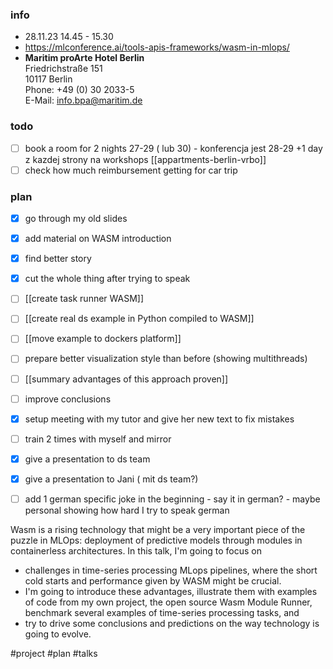 ### info 
- 28.11.23 14.45 - 15.30
- https://mlconference.ai/tools-apis-frameworks/wasm-in-mlops/
- **Maritim proArte Hotel Berlin**  
Friedrichstraße 151  
10117 Berlin  
Phone: +49 (0) 30 2033-5  
E-Mail: [info.bpa@maritim.de](http://info.bpa@maritim.de/)
### todo

- [ ] book a room for 2 nights 27-29 ( lub 30) - konferencja jest 28-29 +1 day z kazdej strony na workshops [[appartments-berlin-vrbo]]
- [ ] check how much reimbursement getting for car trip

### plan

- [x] go through my old slides
- [x] add material on WASM introduction
- [x] find better story 
- [x] cut the whole thing after trying to speak
- [ ] [[create task runner WASM]]
- [ ] [[create real ds example in Python compiled to WASM]]
- [ ] [[move example to dockers platform]]
- [ ] prepare better visualization style than before (showing multithreads)
- [ ] [[summary advantages of this approach proven]]
- [ ] improve conclusions
- [x] setup meeting with my tutor and give her new text to fix mistakes
- [ ] train 2 times with myself and mirror
- [x] give a presentation to ds team
- [x] give a presentation to Jani ( mit ds team?)
- [ ] add 1 german specific joke in the beginning - say it in german? - maybe personal showing how hard I try to speak german


Wasm is a rising technology that might be a very important piece of the puzzle in MLOps: deployment of predictive models through modules in containerless architectures. In this talk, I'm going to focus on 
- challenges in time-series processing MLops pipelines, where the short cold starts and performance given by WASM might be crucial.
- I'm going to introduce these advantages, illustrate them with examples of code from my own project, the open source Wasm Module Runner, benchmark several examples of time-series processing tasks, and 
- try to drive some conclusions and predictions on the way technology is going to evolve.


#project #plan #talks 